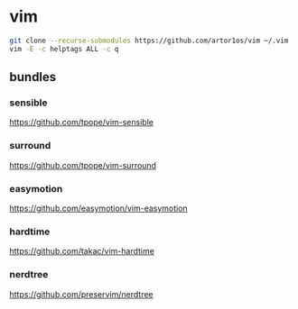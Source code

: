 # vim

```sh
git clone --recurse-submodules https://github.com/artor1os/vim ~/.vim
vim -E -c helptags ALL -c q
```

## bundles

### sensible

https://github.com/tpope/vim-sensible

### surround

https://github.com/tpope/vim-surround

### easymotion

https://github.com/easymotion/vim-easymotion

### hardtime

https://github.com/takac/vim-hardtime

### nerdtree

https://github.com/preservim/nerdtree
